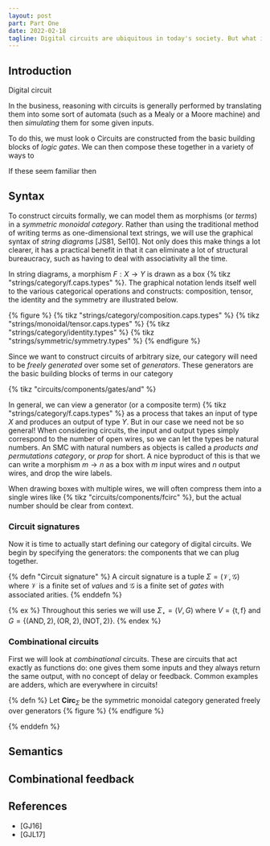 ```yaml
---
layout: post
part: Part One
date: 2022-02-18
tagline: Digital circuits are ubiquitous in today's society. But what if we gave them the categorical treatment?
---
```


## Introduction

Digital circuit

In the business, reasoning with circuits is generally performed by translating them into some sort of automata (such as a Mealy or a Moore machine) and then *simulating* them for some given inputs.

To do this, we must look o
Circuits are constructed from the basic building blocks of *logic gates*.
We can then compose these together in a variety of ways to 

If these seem familiar then 

## Syntax

To construct circuits formally, we can model them as morphisms (or *terms*) in a *symmetric monoidal category*.
Rather than using the traditional method of writing terms as one-dimensional text strings, we will use the graphical syntax of *string diagrams* \[JS81, Sel10\].
Not only does this make things a lot clearer, it has a practical benefit in that it can eliminate a lot of structural bureaucracy, such as having to deal with associativity all the time.

In string diagrams, a morphism $F : X \to Y$ is drawn as a box {% tikz "strings/category/f.caps.types" %}.
The graphical notation lends itself well to the various categorical operations and constructs: composition, tensor, the identity and the symmetry are illustrated below.

{% figure %}
{% tikz "strings/category/composition.caps.types" %}
{% tikz "strings/monoidal/tensor.caps.types" %}
{% tikz "strings/category/identity.types" %}
{% tikz "strings/symmetric/symmetry.types" %}
{% endfigure %}

Since we want to construct circuits of arbitrary size, our category will need to be *freely generated* over some set of *generators*.
These generators are the basic building blocks of terms in our category

{% tikz "circuits/components/gates/and" %}


In general, we can view a generator (or a composite term) {% tikz "strings/category/f.caps.types" %} as a process that takes an input of type $X$ and produces an output of type $Y$.
But in our case we need not be so general!
When considering circuits, the input and output types simply correspond to the number of open wires, so we can let the types be natural numbers.
An SMC with natural numbers as objects is called a *products and permutations category*, or *prop* for short.
A nice byproduct of this is that we can write a morphism $m \to n$ as a box with $m$ input wires and $n$ output wires, and drop the wire labels.

When drawing boxes with multiple wires, we will often compress them into a single wires like {% tikz "circuits/components/fcirc" %}, but the actual number should be clear from context.

### Circuit signatures

Now it is time to actually start defining our category of digital circuits.
We begin by specifying the generators: the components that we can plug together.

{% defn "Circuit signature" %}
    A circuit signature is a tuple $\Sigma = (\mathcal{V},\mathcal{G})$ where $\mathcal{V}$ is a finite set of *values* and $\mathcal{G}$ is a finite set of *gates* with associated arities.
{% enddefn %}

{% ex %}
    Throughout this series we will use $\Sigma_\star = (V, G)$ where $V = \{\mathsf{t},\mathsf{f}\}$ and $G = \{(\text{AND},2),(\text{OR},2),(\text{NOT},2)\}$.
{% endex %}

### Combinational circuits

First we will look at *combinational* circuits.
These are circuits that act exactly as functions do: one gives them some inputs and they always return the same output, with no concept of delay or feedback.
Common examples are adders, which are everywhere in circuits!

{% defn %}
    Let $\mathbf{Circ}_{\Sigma}$ be the symmetric monoidal category generated freely over generators
    {% figure %}
    {% endfigure %}
    
{% enddefn %}




## Semantics



## Combinational feedback


## References

* \[GJ16\] 
* \[GJL17\]
